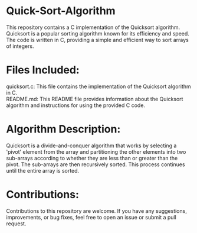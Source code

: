 # Quick-Sort-Algorithm
This repository contains a C implementation of the Quicksort algorithm. Quicksort is a popular sorting algorithm known for its efficiency and speed. The code is written in C, providing a simple and efficient way to sort arrays of integers.

# Files Included:
quicksort.c: This file contains the implementation of the Quicksort algorithm in C.
<br>
README.md: This README file provides information about the Quicksort algorithm and instructions for using the provided C code.

# Algorithm Description:
Quicksort is a divide-and-conquer algorithm that works by selecting a 'pivot' element from the array and partitioning the other elements into two sub-arrays according to whether they are less than or greater than the pivot. The sub-arrays are then recursively sorted. This process continues until the entire array is sorted.

# Contributions:
Contributions to this repository are welcome. If you have any suggestions, improvements, or bug fixes, feel free to open an issue or submit a pull request.
